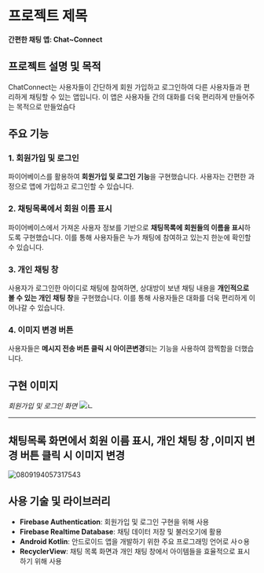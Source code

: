 # 프로젝트 제목

**간편한 채팅 앱: Chat~Connect**

## 프로젝트 설명 및 목적

ChatConnect는 사용자들이 간단하게 회원 가입하고 로그인하여 다른 사용자들과 편리하게 채팅할 수 있는  앱입니다. 이 앱은 사용자들 간의 대화를 더욱 편리하게 만들어주는 목적으로 만들었슴다

## 주요 기능

### 1. 회원가입 및 로그인

파이어베이스를 활용하여 **회원가입 및 로그인 기능**을 구현했습니다. 사용자는 간편한 과정으로 앱에 가입하고 로그인할 수 있습니다.

### 2. 채팅목록에서 회원 이름 표시

파이어베이스에서 가져온 사용자 정보를 기반으로 **채팅목록에 회원들의 이름을 표시**하도록 구현했습니다. 이를 통해 사용자들은 누가 채팅에 참여하고 있는지 한눈에 확인할 수 있습니다.

### 3. 개인 채팅 창

사용자가 로그인한 아이디로 채팅에 참여하면, 상대방이 보낸 채팅 내용을 **개인적으로 볼 수 있는 개인 채팅 창**을 구현했습니다. 이를 통해 사용자들은 대화를 더욱 편리하게 이어나갈 수 있습니다.

### 4. 이미지 변경 버튼

사용자들은 **메시지 전송 버튼 클릭 시 아이콘변경**되는 기능을 사용하여 깜찍함을 더했습니다.

## 구현 이미지


*회원가입 및 로그인 화면*
![ㄴ](https://github.com/boradorying/chatingApp/assets/136980408/3fda8eff-1655-4af0-bb57-f1aad4b45f6a)

------------------------------
## 채팅목록 화면에서 회원 이름 표시, 개인 채팅 창 ,이미지 변경 버튼 클릭 시 이미지 변경
![0809194057317543](https://github.com/boradorying/chatingApp/assets/136980408/439d2d1d-a3e8-4538-9038-f4c287e75806)









## 사용 기술 및 라이브러리

- **Firebase Authentication**: 회원가입 및 로그인 구현을 위해 사용
- **Firebase Realtime Database**: 채팅 데이터 저장 및 불러오기에 활용
- **Android Kotlin**: 안드로이드 앱을 개발하기 위한 주요 프로그래밍 언어로 사ㅇ용
- **RecyclerView**: 채팅 목록 화면과 개인 채팅 창에서 아이템들을 효율적으로 표시하기 위해 사용
